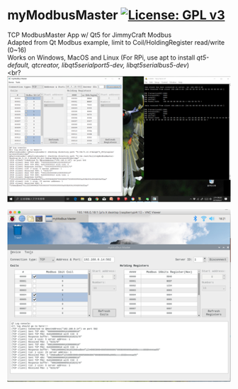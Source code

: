 
# myModbusMaster  [![License: GPL v3](https://img.shields.io/badge/License-GPLv3-blue.svg)](https://www.gnu.org/licenses/gpl-3.0) 

TCP ModbusMaster App w/ Qt5 for JimmyCraft Modbus<br>
Adapted from Qt Modbus example, limit to Coil/HoldingRegister read/write (0~16) <br>
Works on Windows, MacOS and Linux
(For RPi, use apt to install _qt5-default, qtcreator, libqt5serialport5-dev, libqt5serialbus5-dev_) <br><br?
<img src="myModbusMaster0927.png" width="800"/> <br>

<img src="Pi4myModbusMaster0930.png" width="800"/> <br>
